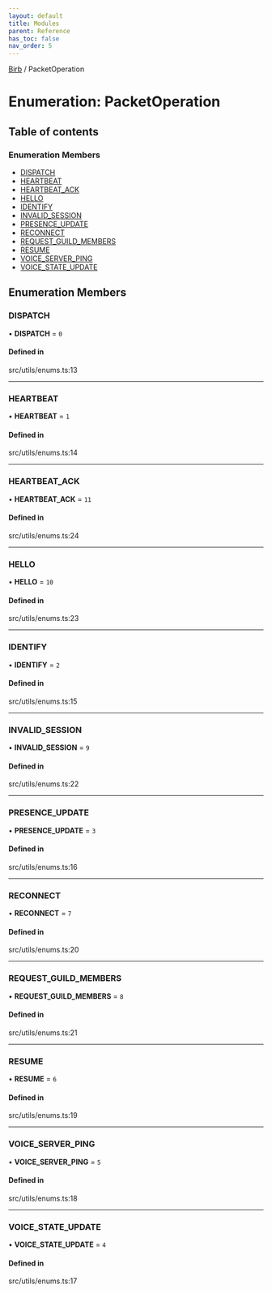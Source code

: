 ```yaml
---
layout: default
title: Modules
parent: Reference
has_toc: false
nav_order: 5
---
```


[Birb](/) / PacketOperation

# Enumeration: PacketOperation

## Table of contents

### Enumeration Members

- [DISPATCH](PacketOperation.md#dispatch)
- [HEARTBEAT](PacketOperation.md#heartbeat)
- [HEARTBEAT\_ACK](PacketOperation.md#heartbeat_ack)
- [HELLO](PacketOperation.md#hello)
- [IDENTIFY](PacketOperation.md#identify)
- [INVALID\_SESSION](PacketOperation.md#invalid_session)
- [PRESENCE\_UPDATE](PacketOperation.md#presence_update)
- [RECONNECT](PacketOperation.md#reconnect)
- [REQUEST\_GUILD\_MEMBERS](PacketOperation.md#request_guild_members)
- [RESUME](PacketOperation.md#resume)
- [VOICE\_SERVER\_PING](PacketOperation.md#voice_server_ping)
- [VOICE\_STATE\_UPDATE](PacketOperation.md#voice_state_update)

## Enumeration Members

### DISPATCH

• **DISPATCH** = ``0``

#### Defined in

src/utils/enums.ts:13

___

### HEARTBEAT

• **HEARTBEAT** = ``1``

#### Defined in

src/utils/enums.ts:14

___

### HEARTBEAT\_ACK

• **HEARTBEAT\_ACK** = ``11``

#### Defined in

src/utils/enums.ts:24

___

### HELLO

• **HELLO** = ``10``

#### Defined in

src/utils/enums.ts:23

___

### IDENTIFY

• **IDENTIFY** = ``2``

#### Defined in

src/utils/enums.ts:15

___

### INVALID\_SESSION

• **INVALID\_SESSION** = ``9``

#### Defined in

src/utils/enums.ts:22

___

### PRESENCE\_UPDATE

• **PRESENCE\_UPDATE** = ``3``

#### Defined in

src/utils/enums.ts:16

___

### RECONNECT

• **RECONNECT** = ``7``

#### Defined in

src/utils/enums.ts:20

___

### REQUEST\_GUILD\_MEMBERS

• **REQUEST\_GUILD\_MEMBERS** = ``8``

#### Defined in

src/utils/enums.ts:21

___

### RESUME

• **RESUME** = ``6``

#### Defined in

src/utils/enums.ts:19

___

### VOICE\_SERVER\_PING

• **VOICE\_SERVER\_PING** = ``5``

#### Defined in

src/utils/enums.ts:18

___

### VOICE\_STATE\_UPDATE

• **VOICE\_STATE\_UPDATE** = ``4``

#### Defined in

src/utils/enums.ts:17

